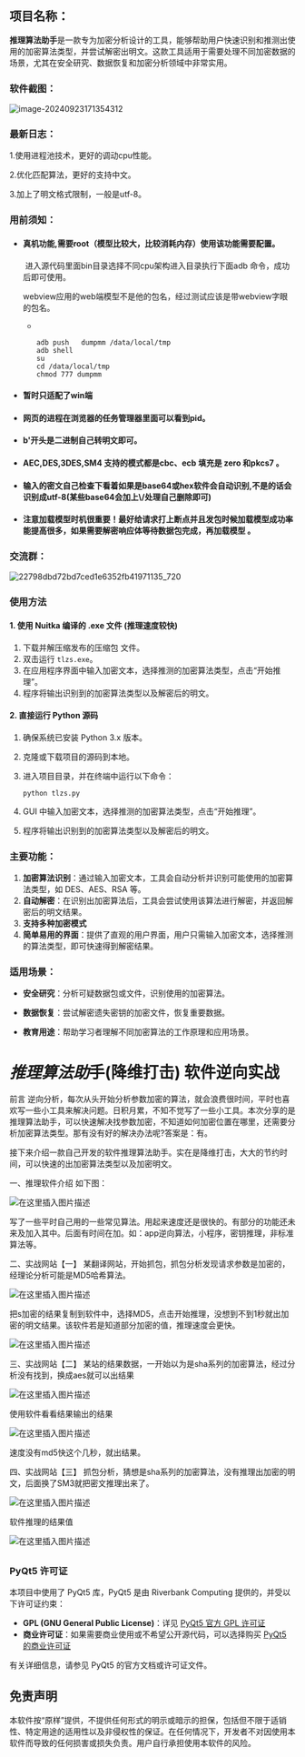 ## 项目名称：

**推理算法助手**是一款专为加密分析设计的工具，能够帮助用户快速识别和推测出使用的加密算法类型，并尝试解密出明文。这款工具适用于需要处理不同加密数据的场景，尤其在安全研究、数据恢复和加密分析领域中非常实用。



### 软件截图：

![image-20240923171354312](./imgs/image-20240923171354312.png)

### 最新日志：

1.使用进程池技术，更好的调动cpu性能。

2.优化匹配算法，更好的支持中文。

3.加上了明文格式限制，一般是utf-8。





### 用前须知：



- #### 真机功能,需要root（模型比较大，比较消耗内存）使用该功能需要配置。

  ​	进入源代码里面bin目录选择不同cpu架构进入目录执行下面adb 命令，成功后即可使用。

  ​	webview应用的web端模型不是他的包名，经过测试应该是带webview字眼的包名。

  - ```
    
    
    adb push   dumpmm /data/local/tmp
    adb shell
    su
    cd /data/local/tmp
    chmod 777 dumpmm
    
    ```

    

- #### 暂时只适配了win端

- #### 网页的进程在浏览器的任务管理器里面可以看到pid。

- #### b'开头是二进制自己转明文即可。

- #### AEC,DES,3DES,SM4 支持的模式都是cbc、ecb   填充是 zero 和pkcs7  。

- #### 输入的密文自己检查下看着如果是base64或hex软件会自动识别,不是的话会识别成utf-8(某些base64会加上\\/处理自己删除即可)

- #### 注意加载模型时机很重要！最好给请求打上断点并且发包时候加载模型成功率能提高很多，如果需要解密响应体等待数据包完成，再加载模型 。



### 交流群：

![22798dbd72bd7ced1e6352fb41971135_720](./imgs/22798dbd72bd7ced1e6352fb41971135_721.jpg)



### 使用方法

#### 1. 使用 Nuitka 编译的 .exe 文件 (推理速度较快)

1. 下载并解压缩发布的压缩包 文件。
2. 双击运行 `tlzs.exe`。
3. 在应用程序界面中输入加密文本，选择推测的加密算法类型，点击“开始推理”。
4. 程序将输出识别到的加密算法类型以及解密后的明文。

#### 2. 直接运行 Python 源码

1. 确保系统已安装 Python 3.x 版本。

2. 克隆或下载项目的源码到本地。

3. 进入项目目录，并在终端中运行以下命令：

   ```
   python tlzs.py
   ```

4. GUI 中输入加密文本，选择推测的加密算法类型，点击“开始推理”。

5. 程序将输出识别到的加密算法类型以及解密后的明文。





### 主要功能：

1. **加密算法识别**：通过输入加密文本，工具会自动分析并识别可能使用的加密算法类型，如 DES、AES、RSA 等。
2. **自动解密**：在识别出加密算法后，工具会尝试使用该算法进行解密，并返回解密后的明文结果。
3. **支持多种加密模式**
4. **简单易用的界面**：提供了直观的用户界面，用户只需输入加密文本，选择推测的算法类型，即可快速得到解密结果。

### 适用场景：

- **安全研究**：分析可疑数据包或文件，识别使用的加密算法。

- **数据恢复**：尝试解密遗失密钥的加密文件，恢复重要数据。

- **教育用途**：帮助学习者理解不同加密算法的工作原理和应用场景。

  







### 





# *推**理**算**法**助*手(降维打击) 软件逆向实战



前言
逆向分析，每次从头开始分析参数加密的算法，就会浪费很时间，平时也喜欢写一些小工具来解决问题。日积月累，不知不觉写了一些小工具。本次分享的是推理算法助手，可以快速解决找参数加密，不知道如何加密位置在哪里，还需要分析加密算法类型。那有没有好的解决办法呢?答案是：有。

接下来介绍一款自己开发的软件推理算法助手。实在是降维打击，大大的节约时间，可以快速的出加密算法类型以及加密明文。

一、推理软件介绍
如下图：

![在这里插入图片描述](./imgs/cedaa26d7854443e93f8a9cd21f632e5.png)

写了一些平时自己用的一些常见算法。用起来速度还是很快的。有部分的功能还未来及加入其中。后面有时间在加。如：app逆向算法，小程序，密钥推理，非标准算法等。

二、实战网站【一】
某翻译网站，开始抓包，抓包分析发现请求参数是加密的，经理论分析可能是MD5哈希算法。

![在这里插入图片描述](./imgs/16fe163df45c4159ab8559c8f9cd343a.png)

把s加密的结果复制到软件中，选择MD5，点击开始推理，没想到不到1秒就出加密的明文结果。该软件若是知道部分加密的值，推理速度会更快。

![在这里插入图片描述](./imgs/2e793a6ccca6452a9c63c510d6e0483e.png)

三、实战网站【二】
某站的结果数据，一开始以为是sha系列的加密算法，经过分析没有找到，换成aes就可以出结果

![在这里插入图片描述](./imgs/6fda6aa110f64ae5a82d273d062e67c9.png)

使用软件看看结果输出的结果

![在这里插入图片描述](./imgs/4afb731a4ad447f392a2f46b455d658d.png)

速度没有md5快这个几秒，就出结果。

四、实战网站【三】
抓包分析，猜想是sha系列的加密算法，没有推理出加密的明文，后面换了SM3就把密文推理出来了。

![在这里插入图片描述](./imgs/3ddf5b4c644a4387bae47df726a16457.png)



软件推理的结果值

![在这里插入图片描述](./imgs/13ea5f8e78c744debc534dc83f6b1c78.png)



## 

### PyQt5 许可证

本项目中使用了 PyQt5 库，PyQt5 是由 Riverbank Computing 提供的，并受以下许可证约束：

- **GPL (GNU General Public License)**：详见 [PyQt5 官方 GPL 许可证](https://www.riverbankcomputing.com/static/Docs/PyQt5/intro.html#gpl-license)
- **商业许可证**：如果需要商业使用或不希望公开源代码，可以选择购买 [PyQt5 的商业许可证](https://www.riverbankcomputing.com/commercial/license/)

有关详细信息，请参见 PyQt5 的官方文档或许可证文件。

## 免责声明

本软件按“原样”提供，不提供任何形式的明示或暗示的担保，包括但不限于适销性、特定用途的适用性以及非侵权性的保证。在任何情况下，开发者不对因使用本软件而导致的任何损害或损失负责。用户自行承担使用本软件的风险。



